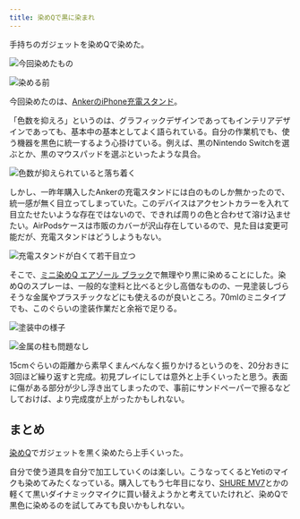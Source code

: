 ```yaml
---
title: 染めQで黒に染まれ
---
```

手持ちのガジェットを染めQで染めた。

![](https://lh6.googleusercontent.com/4LLxRKaPB0hTRU_cmAmtZYWiXlddGULxN3mkZDhZyDLsjDSdpvSmjkcnVOAWkFWDhR6pgStXu6kVRRQHPjndElVsQBv3A3GRF6xiAuqrXwV5zYWdI0sQ8vs_MDuBCwwNBAKYGp5wSPCcywlN9CfW0Ms9UjuRYD_dXNAYvRFLGCY4FylrkpkmMTbAxwR5 "今回染めたもの")

![](https://lh5.googleusercontent.com/qjFL8gZqzylXuyJw6TAwKh-xN6gshg45-vlDDuk-2tDolmBjzrZTj7sEOSXM8z1Aayo1Rc0ursjKV5z5Lat7aKjvcK8vIFF7Y4cmrck6gaKnflX3nq7AXanNLvfqzE_4iDEd6VOVd6Px3ZUB3n4y__qCaRxlpDG4rPmbOLmQWbEjFkWCnGOp_F8MTITj "染める前")

今回染めたのは、[AnkerのiPhone充電スタンド](https://r7kamura.com/articles/2021-09-06-anker-iphone-stand)。

「色数を抑えろ」というのは、グラフィックデザインであってもインテリアデザインであっても、基本中の基本としてよく語られている。自分の作業机でも、使う機器を黒色に統一するよう心掛けている。例えば、黒のNintendo Switchを選ぶとか、黒のマウスパッドを選ぶといったような具合。

![](https://lh4.googleusercontent.com/jxr5rGE6jF_DgoERDMRptQ6SHD-8ji6GYMwH47zLvuQY4TysDPdEqpuni5FsLqxhBOtx6poJ_kdD5syFqKAtGMs1379Yr2EEv8YFWK9lR5XQY_VbayJ8xlfMqIxfAJ2tyYMAMh3kkoSzlAGGA7HY7ic8g4kFCp1rgQJSVgKuXzSIdN--rxxT5jnp1DaS "色数が抑えられていると落ち着く")

しかし、一昨年購入したAnkerの充電スタンドには白のものしか無かったので、統一感が無く目立ってしまっていた。このデバイスはアクセントカラーを入れて目立たせたいような存在ではないので、できれば周りの色と合わせて溶け込ませたい。AirPodsケースは市販のカバーが沢山存在しているので、見た目は変更可能だが、充電スタンドはどうしようもない。

![](https://lh3.googleusercontent.com/4KXNb8avQU3au4lMV_RCHrxoBtR9N7zDQX0RUhTXnoZfIlIQXQxPXkjMPAQylnxklMyk8p1TBY4SNN0wPAg3n9aOsC2n9K2d1bvsVZdwbSPPEq3VyoyKxL7JR4EMCCn6t6XTh7V3DdpzZCFyH_eNWISL7P7xypOeF5ISifiOZDMkRUsgvisSrLWA5515 "充電スタンドが白くて若干目立つ")

そこで、[ミニ染めQ エアゾール ブラック](https://www.amazon.co.jp/dp/B003QMFUKO)で無理やり黒に染めることにした。染めQのスプレーは、一般的な塗料と比べると少し高価なものの、一見塗装しづらそうな金属やプラスチックなどにも使えるのが良いところ。70mlのミニタイプでも、このぐらいの塗装作業だと余裕で足りる。

![](https://lh3.googleusercontent.com/OwbJe_5Wu1kzuazlcQ9b2VmDOiT_4YKcASend09o11FV0-_-fZ48Sspf0dgVUPMYpJpdpSuSkQL8X5ilUv0TPdNEBKeLvuPFZe6v6KbM35AwnTscxnB1jHh4i5sTJWvZOah7SYZzkcgNmKmczOqPVDyNiRNXcFTo4R6kJ-i-vG5My7Owxx5_1MdEoIMh "塗装中の様子")

![](https://lh6.googleusercontent.com/Ih64F_liNlmlPIJNC_djxbfXZelyPznMHSFDWmElq0ypNAm15Rwe-nInY8qkixqxkIErFAkBxQNaWREZ53NCZFbMHB4RTv7SIWLKp47HMeDVAiWshG3RfHnWDWrfKhDGQy3lKGLciyC8EPWEsN30BUsKobHxDROHX1n91GI1CSVCCT7qADNlnJA3Eh_d "金属の柱も問題なし")

15cmぐらいの距離から素早くまんべんなく振りかけるというのを、20分おきに3回ほど繰り返すと完成。初見プレイにしては意外と上手くいったと思う。表面に傷がある部分が少し浮き出てしまったので、事前にサンドペーパーで擦るなどしておけば、より完成度が上がったかもしれない。

まとめ
---

[染めQ](https://www.amazon.co.jp/dp/B003QMFUKO)でガジェットを黒く染めたら上手くいった。

自分で使う道具を自分で加工していくのは楽しい。こうなってくるとYetiのマイクも染めてみたくなっている。購入してもう七年目になり、[SHURE MV7](https://www.amazon.co.jp/dp/B08KY7G1GV)とかの軽くて黒いダイナミックマイクに買い替えようかと考えていたけれど、染めQで黒色に染めるのを試してみても良いかもしれない。
